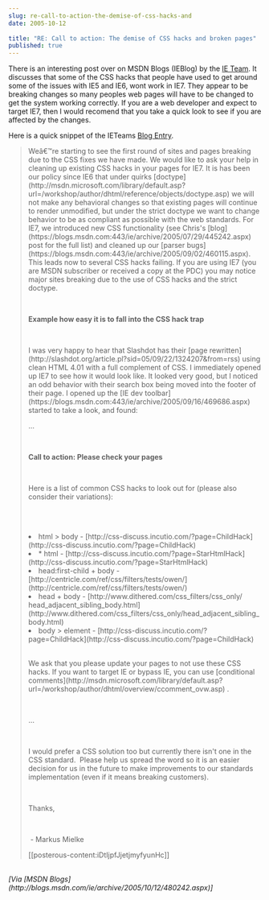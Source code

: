 ```yaml
---
slug: re-call-to-action-the-demise-of-css-hacks-and
date: 2005-10-12
 
title: "RE: Call to action: The demise of CSS hacks and broken pages"
published: true
---
```

There is an interesting post over on MSDN Blogs (IEBlog) by the <a href="blogs.msdn.com/ie" title="IE Team Blog">IE Team</a>.  It discusses that some of the CSS hacks that people have used  to get around some of the issues with IE5 and IE6, wont work in IE7.  They appear to be breaking changes so many peoples web pages will have to be changed to get the system working correctly.  If you are a web developer and expect to target IE7, then I would recomend that you take a quick look to see if you are affected by the changes.<p />Here is a quick snippet of the IETeams <a href="http://blogs.msdn.com/ie/archive/2005/10/12/480242.aspx" title="IE Teams blog Entry">Blog Entry</a>.<p /><blockquote>
<p>Weâ€™re starting to see the first round of sites and pages breaking due to the CSS fixes we have made. We would like to ask your help in cleaning up existing CSS hacks in your pages for IE7. It is has been our policy since IE6 that under quirks [doctype](http://msdn.microsoft.com/library/default.asp?url=/workshop/author/dhtml/reference/objects/doctype.asp) we will not make any behavioral changes<b><i> </i></b>so that<b><i> </i></b>existing pages will continue to render unmodified, but under the strict doctype we want to change behavior to be as compliant as possible with the web standards. For IE7, we introduced new CSS functionality (see Chris's [blog](https://blogs.msdn.com:443/ie/archive/2005/07/29/445242.aspx) post for the full list) and cleaned up our [parser bugs](https://blogs.msdn.com:443/ie/archive/2005/09/02/460115.aspx). This leads now to several CSS hacks failing. If you are using IE7 (you are MSDN subscriber or received a copy at the PDC) you may notice major sites breaking due to the use of CSS hacks and the strict doctype.  </p>
<br /><p><b>Example how easy it is to fall into the CSS hack trap</b></p>
<br /><p>I was very happy to hear that Slashdot has their [page rewritten](http://slashdot.org/article.pl?sid=05/09/22/1324207&amp;from=rss) using clean HTML 4.01 with a full complement of CSS. I immediately opened up IE7 to see how it would look like. It looked very good, but I noticed an odd behavior with their search box being moved into the footer of their page. I opened up the [IE dev toolbar](https://blogs.msdn.com:443/ie/archive/2005/09/16/469686.aspx) started to take a look, and found:</p>
<p>...</p>
<br /><p><b>Call to action: Please check your pages</b></p>
<br /><p>Here is a list of common CSS hacks to look out for (please also consider their variations):</p>
<br /><ul></ul>
<br /><li>html &gt; body - [http://css-discuss.incutio.com/?page=ChildHack](http://css-discuss.incutio.com/?page=ChildHack) <br />
</li>
<li>* html - [http://css-discuss.incutio.com/?page=StarHtmlHack](http://css-discuss.incutio.com/?page=StarHtmlHack) <br />
</li>
<li>head:first-child + body - [http://centricle.com/ref/css/filters/tests/owen/](http://centricle.com/ref/css/filters/tests/owen/) <br />
</li>
<li>head + body - [http://www.dithered.com/css_filters/css_only/ head_adjacent_sibling_body.html](http://www.dithered.com/css_filters/css_only/head_adjacent_sibling_body.html) <br />
</li>
<li>body &gt; element - [http://css-discuss.incutio.com/?page=ChildHack](http://css-discuss.incutio.com/?page=ChildHack) </li>
<br /><p>We ask that you please update your pages to not use these CSS hacks. If you want to target IE or bypass IE, you can use [conditional comments](http://msdn.microsoft.com/library/default.asp?url=/workshop/author/dhtml/overview/ccomment_ovw.asp) .</p>
<br /><p>...</p>
<br /><p>I would prefer a CSS solution too but currently there isn't one in the CSS standard.  Please help us spread the word so it is an easier decision for us in the future to make improvements to our standards implementation (even if it means breaking customers).  </p>
<br /><p>Thanks,</p>
<br /><p> - Markus Mielke</p>
[[posterous-content:iDtIjpfJjetjmyfyunHc]]
</blockquote><br /><i>[Via [MSDN Blogs](http://blogs.msdn.com/ie/archive/2005/10/12/480242.aspx)]</i>

